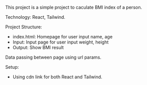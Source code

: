 This project is a simple project to caculate BMI index of a person.

Technology: React, Tailwind.

Project Structure:
- index.html: Homepage for user input name, age
- Input: Input page for user input weight, height
- Output: Show BMI result

Data passing between page using url params.

Setup:
- Using cdn link for both React and Tailwind.
